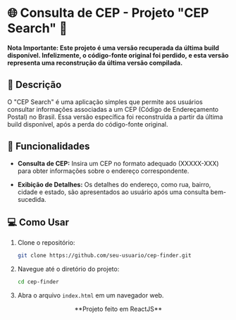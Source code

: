 # 🌐 Consulta de CEP - Projeto "CEP Search" 📮

**Nota Importante: Este projeto é uma versão recuperada da última build disponível. Infelizmente, o código-fonte original foi perdido, e esta versão representa uma reconstrução da última versão compilada.**

## 🚀 Descrição

O "CEP Search" é uma aplicação simples que permite aos usuários consultar informações associadas a um CEP (Código de Endereçamento Postal) no Brasil. Essa versão específica foi reconstruída a partir da última build disponível, após a perda do código-fonte original.

## 🌟 Funcionalidades

- **Consulta de CEP:** Insira um CEP no formato adequado (XXXXX-XXX) para obter informações sobre o endereço correspondente.

- **Exibição de Detalhes:** Os detalhes do endereço, como rua, bairro, cidade e estado, são apresentados ao usuário após uma consulta bem-sucedida.

## 💻 Como Usar

1. Clone o repositório:
   ```bash
   git clone https://github.com/seu-usuario/cep-finder.git
3. Navegue até o diretório do projeto:
   ```bash
   cd cep-finder
6. Abra o arquivo `index.html` em um navegador web.

<div align='center'>
  <span>
    **Projeto feito em ReactJS**
  </span>
</div>
